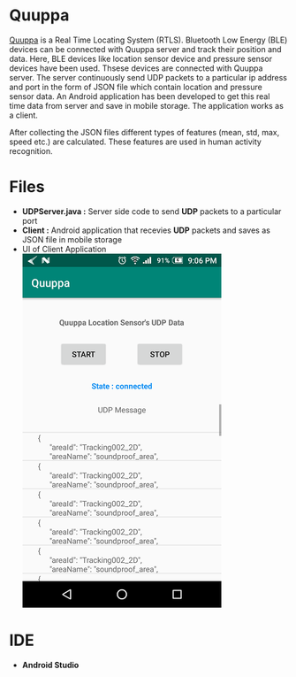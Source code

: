 # Quuppa

[Quuppa](https://quuppa.com/) is a Real Time Locating System (RTLS). Bluetooth Low Energy (BLE) devices can be connected with Quuppa server and track their position and data. Here, BLE devices like location sensor device and pressure sensor devices have been used. Thsese devices are connected with Quuppa server. The server continuously send UDP packets to a particular ip address and port in the form of JSON file which contain location and pressure sensor data. An Android application has been developed to get this real time data from server and save in mobile storage. The application works as a client.

After collecting the JSON files different types of features (mean, std, max, speed etc.) are calculated. These features are used in human activity recognition.


# Files

  - **UDPServer.java :** Server side code to send **UDP** packets to a particular port
  - **Client :** Android application that recevies **UDP** packets and saves as JSON file in mobile storage
  - UI of Client Application ![](images/Quuppa.png)
  
# IDE

- **Android Studio**
